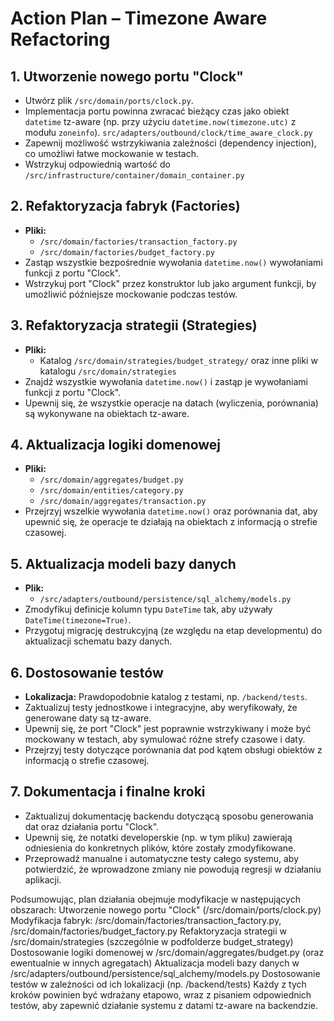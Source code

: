 # Action Plan – Timezone Aware Refactoring

## 1. Utworzenie nowego portu "Clock"
- Utwórz plik `/src/domain/ports/clock.py`.
- Implementacja portu powinna zwracać bieżący czas jako obiekt `datetime` tz-aware (np. przy użyciu `datetime.now(timezone.utc)` z modułu `zoneinfo`). `src/adapters/outbound/clock/time_aware_clock.py`
- Zapewnij możliwość wstrzykiwania zależności (dependency injection), co umożliwi łatwe mockowanie w testach.
- Wstrzykuj odpowiednią wartość do `/src/infrastructure/container/domain_container.py`

## 2. Refaktoryzacja fabryk (Factories)
- **Pliki:**
  - `/src/domain/factories/transaction_factory.py`
  - `/src/domain/factories/budget_factory.py`
- Zastąp wszystkie bezpośrednie wywołania `datetime.now()` wywołaniami funkcji z portu "Clock".
- Wstrzykuj port "Clock" przez konstruktor lub jako argument funkcji, by umożliwić późniejsze mockowanie podczas testów.

## 3. Refaktoryzacja strategii (Strategies)
- **Pliki:**
  - Katalog `/src/domain/strategies/budget_strategy/` oraz inne pliki w katalogu `/src/domain/strategies`
- Znajdź wszystkie wywołania `datetime.now()` i zastąp je wywołaniami funkcji z portu "Clock".
- Upewnij się, że wszystkie operacje na datach (wyliczenia, porównania) są wykonywane na obiektach tz-aware.

## 4. Aktualizacja logiki domenowej
- **Pliki:**
  - `/src/domain/aggregates/budget.py`
  - `/src/domain/entities/category.py`
  - `/src/domain/aggregates/transaction.py`
- Przejrzyj wszelkie wywołania `datetime.now()` oraz porównania dat, aby upewnić się, że operacje te działają na obiektach z informacją o strefie czasowej.

## 5. Aktualizacja modeli bazy danych
- **Plik:**
  - `/src/adapters/outbound/persistence/sql_alchemy/models.py`
- Zmodyfikuj definicje kolumn typu `DateTime` tak, aby używały `DateTime(timezone=True)`.
- Przygotuj migrację destrukcyjną (ze względu na etap developmentu) do aktualizacji schematu bazy danych.

## 6. Dostosowanie testów
- **Lokalizacja:** Prawdopodobnie katalog z testami, np. `/backend/tests`.
- Zaktualizuj testy jednostkowe i integracyjne, aby weryfikowały, że generowane daty są tz-aware.
- Upewnij się, że port "Clock" jest poprawnie wstrzykiwany i może być mockowany w testach, aby symulować różne strefy czasowe i daty.
- Przejrzyj testy dotyczące porównania dat pod kątem obsługi obiektów z informacją o strefie czasowej.

## 7. Dokumentacja i finalne kroki
- Zaktualizuj dokumentację backendu dotyczącą sposobu generowania dat oraz działania portu "Clock".
- Upewnij się, że notatki developerskie (np. w tym pliku) zawierają odniesienia do konkretnych plików, które zostały zmodyfikowane.
- Przeprowadź manualne i automatyczne testy całego systemu, aby potwierdzić, że wprowadzone zmiany nie powodują regresji w działaniu aplikacji.

Podsumowując, plan działania obejmuje modyfikacje w następujących obszarach:
Utworzenie nowego portu "Clock" (/src/domain/ports/clock.py)
Modyfikacja fabryk: /src/domain/factories/transaction_factory.py, /src/domain/factories/budget_factory.py
Refaktoryzacja strategii w /src/domain/strategies (szczególnie w podfolderze budget_strategy)
Dostosowanie logiki domenowej w /src/domain/aggregates/budget.py (oraz ewentualnie w innych agregatach)
Aktualizacja modeli bazy danych w /src/adapters/outbound/persistence/sql_alchemy/models.py
Dostosowanie testów w zależności od ich lokalizacji (np. /backend/tests)
Każdy z tych kroków powinien być wdrażany etapowo, wraz z pisaniem odpowiednich testów, aby zapewnić działanie systemu z datami tz-aware na backendzie.
